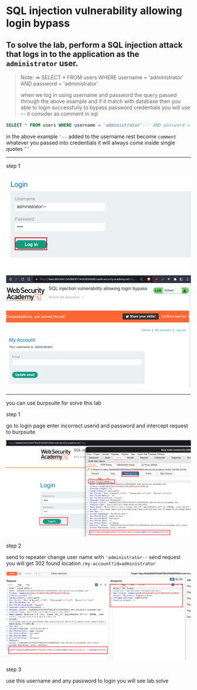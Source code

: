 # SQL injection vulnerability allowing login bypass

## To solve the lab, perform a SQL injection attack that logs in to the application as the `administrator` user.

> Note: => SELECT \* FROM users WHERE username = 'administrator' AND password = 'administrator'
>
> when we log in using username and password the query passed through the above example and if it match with database
> then you able to login successfully
> to bypass password credentials you will use -- it consider as comment in sql

```sql
SELECT * FROM users WHERE username = 'administrator'--' AND password = 'administrator'
```

in the above example `'--` added to the username rest become `comment` whatever you passed into credentials it will always come inside single quotes _' '_

___

step 1

![screnshot](./images/lab2_login_page.png)

![screnshot](./images/lab2_solved_lab.png)

___
you can use burpsuite for solve this lab

step 1

go to login page
enter incorrect userid and password and intercept request to burpsuite

![screnshot](./images/lab2_login_intercept.png)

step 2

send to repeater 
change user name with `'administrator--` 
send request you will get 302 found location `/my-account?id=administrator`

![screnshot](./images/lab2_administrator.png)

step 3

use this username and any password to login 
you will see lab solve

